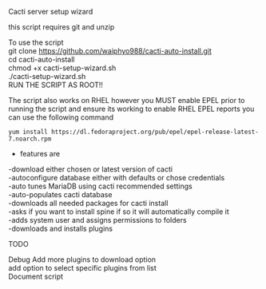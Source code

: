 Cacti server setup wizard <br>

this script requires git and unzip<br>

To use the script <br>
git clone https://github.com/waiphyo988/cacti-auto-install.git <br>
cd cacti-auto-install <br>
chmod +x cacti-setup-wizard.sh <br>
./cacti-setup-wizard.sh <br>
RUN THE SCRIPT AS ROOT!!


The script also works on RHEL however you MUST enable EPEL prior to running the script and ensure its working
to enable RHEL EPEL reports you can use the following command 
```
yum install https://dl.fedoraproject.org/pub/epel/epel-release-latest-7.noarch.rpm
```


- features are

-download either chosen or latest version of cacti<br>
-autoconfigure database either with defaults or chose credentials<br>
-auto tunes MariaDB using cacti recommended settings<br>
-auto-populates cacti database<br>
-downloads all needed packages for cacti install<br>
-asks if you want to install spine if so it will automatically compile it<br>
-adds system user and assigns permissions to folders<br>
-downloads and installs plugins<br>

TODO 

Debug
Add more plugins to download option<br>
add option to select specific plugins from list<br>
Document script





